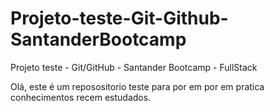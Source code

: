 # Projeto-teste-Git-Github-SantanderBootcamp
Projeto teste -  Git/GitHub - Santander Bootcamp - FullStack

Olá, este é um reposositorio teste  para por em por em pratica conhecimentos recem estudados. 

